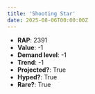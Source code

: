 ```yaml
---
title: 'Shooting Star'
date: 2025-08-06T00:00:00Z
---
```

- **RAP**: 2391
- **Value**: -1
- **Demand level**: -1
- **Trend**: -1
- **Projected?**: True
- **Hyped?**: True
- **Rare?**: True
